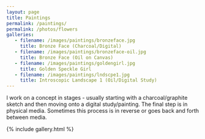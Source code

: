 ```yaml
---
layout: page
title: Paintings
permalink: /paintings/
permalink: /photos/flowers
galleries:
   - filename: /images/paintings/bronzeface.jpg
     title: Bronze Face (Charcoal/Digital)
   - filename: /images/paintings/bronzeface-oil.jpg
     title: Bronze Face (Oil on Canvas)
   - filename: /images/paintings/goldengirl.jpg
     title: Golden Speckle Girl
   - filename: /images/paintings/lndscpe1.jpg
     title: Introscopic Landscape 1 (Oil/Digital Study)
---
```


I work on a concept in stages - usually starting with a charcoal/graphite sketch and then moving onto a digital study/painting. The final step is in physical media. Sometimes this process is in reverse or goes back and forth between media.

{% include gallery.html %}
